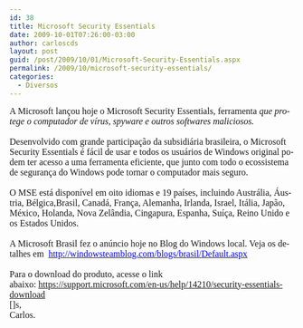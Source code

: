 ```yaml
---
id: 38
title: Microsoft Security Essentials
date: 2009-10-01T07:26:00-03:00
author: carloscds
layout: post
guid: /post/2009/10/01/Microsoft-Security-Essentials.aspx
permalink: /2009/10/microsoft-security-essentials/
categories:
  - Diversos
---
```

<p class="MsoNormal" style="margin: 0cm 0cm 0pt;">
  <span lang="PT-BR" style="font-size: 12pt; mso-ansi-language: PT-BR;"><span style="font-family: Calibri;">A Microsoft lançou hoje o Microsoft Security Essentials, ferramenta <em>que protege o computador de vírus, spyware e outros softwares maliciosos.</em></span></span>
</p>

<p class="MsoNormal" style="margin: 0cm 0cm 0pt;">
  <span lang="PT-BR" style="font-size: 12pt; mso-ansi-language: PT-BR;"><span style="font-family: Calibri;"> </span></span>
</p>

<p class="MsoNormal" style="margin: 0cm 0cm 0pt;">
  <span lang="PT-BR" style="font-size: 12pt; mso-ansi-language: PT-BR;"><span style="font-family: Calibri;">Desenvolvido com grande participação da subsidiária brasileira, o Microsoft Security Essentials é fácil de usar e todos os usuários de Windows original podem ter acesso a uma ferramenta eficiente, que junto com todo o ecossistema de segurança do Windows pode tornar o computador mais seguro.<em> </em></span></span>
</p>

<p class="MsoNormal" style="margin: 0cm 0cm 0pt;">
  <span lang="PT-BR" style="font-size: 12pt; mso-ansi-language: PT-BR;"><span style="font-family: Calibri;"> </span></span>
</p>

<p class="MsoNormal" style="margin: 0cm 0cm 0pt;">
  <span lang="PT-BR" style="font-size: 12pt; mso-ansi-language: PT-BR;"><span style="font-family: Calibri;">O MSE está disponível em oito idiomas e 19 países, incluindo Austrália, Áustria, Bélgica,Brasil, Canadá, França, Alemanha, Irlanda, Israel, Itália, Japão, México, Holanda, Nova Zelândia, Cingapura, Espanha, Suíça, Reino Unido e os Estados Unidos.</span></span>
</p>

<p class="MsoNormal" style="margin: 0cm 0cm 0pt;">
  <span lang="PT-BR" style="font-size: 12pt; mso-ansi-language: PT-BR;"><span style="font-family: Calibri;"> </span></span>
</p>

<p class="MsoNormal" style="margin: 0cm 0cm 0pt;">
  <span lang="PT-BR" style="font-size: 12pt; mso-ansi-language: PT-BR;"><span style="font-family: Calibri;">A Microsoft Brasil fez o anúncio hoje no Blog do Windows local. Veja os detalhes em  <span style="text-decoration: underline;"><a href="http://windowsteamblog.com/blogs/brasil/Default.aspx"><span style="color: #0000ff;">http://windowsteamblog.com/blogs/brasil/Default.aspx</span></a></span></span></span>
</p>

<p class="MsoNormal" style="margin: 0cm 0cm 0pt;">
  <span lang="PT-BR" style="font-size: 12pt; mso-ansi-language: PT-BR;"><span style="font-family: Calibri;"> </span></span>
</p>

<p class="MsoNormal" style="margin: 0cm 0cm 0pt;">
  <span lang="PT-BR" style="font-size: 12pt; mso-ansi-language: PT-BR;"><span style="font-family: Calibri;">Para o download do produto, acesse o link abaixo: <a href="https://support.microsoft.com/en-us/help/14210/security-essentials-download">https://support.microsoft.com/en-us/help/14210/security-essentials-download</a></span></span>
</p>

<p class="MsoNormal" style="margin: 0cm 0cm 0pt;">
  <span lang="PT-BR" style="font-size: 12pt; mso-ansi-language: PT-BR;"><span style="font-family: Calibri;">[]s,</span></span>
</p>

<p class="MsoNormal" style="margin: 0cm 0cm 0pt;">
  <span lang="PT-BR" style="font-size: 12pt; mso-ansi-language: PT-BR;"><span style="font-family: Calibri;">Carlos.</span></span>
</p>